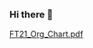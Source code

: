 ### Hi there 👋

[FT21_Org_Chart.pdf](https://github.com/Astronitium/astronitium/blob/main/FT21%20Org%20Chart%20(cut%20out).pdf)

